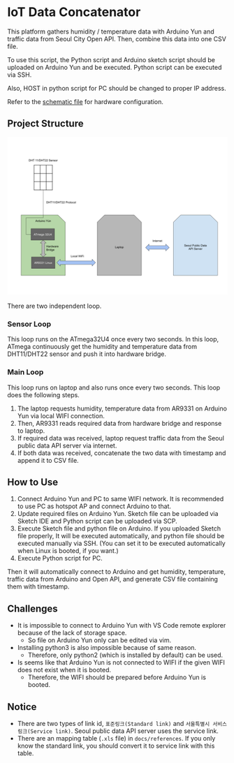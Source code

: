 # IoT Data Concatenator

This platform gathers humidity / temperature data with Arduino Yun and traffic data from Seoul City Open API.
Then, combine this data into one CSV file.

To use this script, the Python script and Arduino sketch script should be uploaded on Arduino Yun and be executed.
Python script can be executed via SSH.

Also, HOST in python script for PC should be changed to proper IP address.

Refer to the [schematic file](./docs/Schematic_DHT-Arduino_2021-04-07.pdf) for hardware configuration.

## Project Structure

![Project Structure](docs/imgs/Project_Structure.png)

There are two independent loop.

### Sensor Loop

This loop runs on the ATmega32U4 once every two seconds. In this loop, ATmega continuously get the humidity and temperature data from DHT11/DHT22 sensor and push it into hardware bridge.

### Main Loop

This loop runs on laptop and also runs once every two seconds. This  loop does the following steps.

1. The laptop requests humidity, temperature data from AR9331 on Arduino Yun via local WIFI connection.
2. Then, AR9331 reads required data from hardware bridge and response to laptop.
3. If required data was received, laptop request traffic data from the Seoul public data API server via internet.
4. If both data was received, concatenate the two data with timestamp and append it to CSV file.

## How to Use

1. Connect Arduino Yun and PC to same WIFI network. It is recommended to use PC as hotspot AP and connect Arduino to that.
1. Update required files on Arduino Yun. Sketch file can be uploaded via Sketch IDE and Python script can be uploaded via SCP.
1. Execute Sketch file and python file on Arduino. If you uploaded Sketch file properly, It will be executed automatically, and python file should be executed manually via SSH. (You can set it to be executed automatically when Linux is booted, if you want.)
1. Execute Python script for PC.

Then it will automatically connect to Arduino and get humidity, temperature, traffic data from Arduino and Open API, and generate CSV file containing them with timestamp.

## Challenges

- It is impossible to connect to Arduino Yun with VS Code remote explorer because of the lack of storage space.
  - So file on Arduino Yun only can be edited via vim.
- Installing python3 is also impossible because of same reason.
  - Therefore, only python2 (which is installed by default) can be used.
- Is seems like that Arduino Yun is not connected to WIFI if the given WIFI does not exist when it is booted.
  - Therefore, the WIFI should be prepared before Arduino Yun is booted.

## Notice

- There are two types of link id, `표준링크(Standard link)` and `서울특별시 서비스링크(Service link)`. Seoul public data API server uses the service link.
- There are an mapping table (`.xls` file) in `docs/references`. If you only know the standard link, you should convert it to service link with this table.